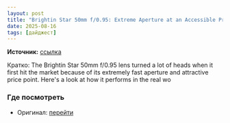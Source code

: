 ```yaml
---
layout: post
title: "Brightin Star 50mm f/0.95: Extreme Aperture at an Accessible Price"
date: 2025-08-16
tags: [дайджест]
---
```


**Источник:** [ссылка](https://fstoppers.com/reviews/brightin-star-50mm-f095-extreme-aperture-accessible-price-707990?utm_source=FS_RSS&utm_medium=RSS&utm_campaign=Main_RSS)

Кратко: The Brightin Star 50mm f/0.95 lens turned a lot of heads when it first hit the market because of its extremely fast aperture and attractive price point. Here's a look at how it performs in the real wo

### Где посмотреть
- Оригинал: [перейти]({link})
